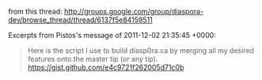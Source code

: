 from this thread:
http://groups.google.com/group/diaspora-dev/browse_thread/thread/6137f5e84159511

Excerpts from Pistos's message of 2011-12-02 21:35:45 +0000:

> Here is the script I use to build diasp0ra.ca by merging all my
> desired features onto the master tip (or any tip).
> https://gist.github.com/e4c9721f262005d71c0b
